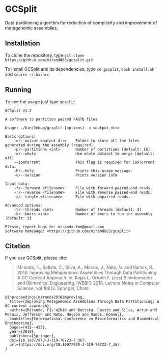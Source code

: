 # GCSplit

Data partitioning algorithm for reduction of complexity and improvement of metagenomic assemblies.

## Installation

To clone the repository, type `git clone https://github.com/mirand863/gcsplit.git`

To install GCSplit and its dependencies, type `cd gcsplit`, `bash install.sh` and `source ~/.bashrc`

## Running

To see the usage just type `gcsplit`

~~~
GCSplit v1.2

A software to partition paired FASTQ files

Usage: ./bin/Debug/gcsplit [options] -o <output_dir> 

Basic options:
    -o/--output <output_dir>    Folder to store all the files generated during the assembly (required).
    -p/--partitions <int>       Number of partitions [default: 16]
    -w/--whole                  Use whole dataset to merge [default: off]
    --iontorrent                This flag is required for IonTorrent data.
    -h/--help                   Prints this usage message.
    -v/--version                Prints version info

Input data:
    -f/--forward <filename>     File with forward paired-end reads.
    -r/--reverse <filename>     File with reverse paired-end reads.
    -s/--single <filename>      File with unpaired reads.

Advanced options:
    -t/--threads <int>          Number of threads [default: 4]
    -k/--kmers <int>            Number of kmers to run the assembly [default: 3]

Please, report bugs to: miranda.fmm@gmail.com
Software homepage: <https://github.com/mirand863/gcsplit>
~~~

## Citation

If you use GCSplit, please cite:

>Miranda, F., Batista, C., Silva, A., Morais, J., Neto, N. and Ramos, R., 2018. Improving Metagenomic Assemblies Through Data Partitioning: A GC Content Approach. In: Rojas I., Ortuño F. (eds) Bioinformatics and Biomedical Engineering. IWBBIO 2018. Lecture Notes in Computer Science, vol 10813. Springer, Cham.

```
@inproceedings{miranda2018improving,
  title={Improving Metagenomic Assemblies Through Data Partitioning: a GC content approach},
  author={Miranda, F{\'a}bio and Batista, Cassio and Silva, Artur and Morais, Jefferson and Neto, Nelson and Ramos, Rommel},
  booktitle={International Conference on Bioinformatics and Biomedical Engineering},
  pages={415--425},
  year={2018},
  publisher={Springer},
  doi={10.1007/978-3-319-78723-7_36},
  url={https://doi.org/10.1007/978-3-319-78723-7_36}
}
```
